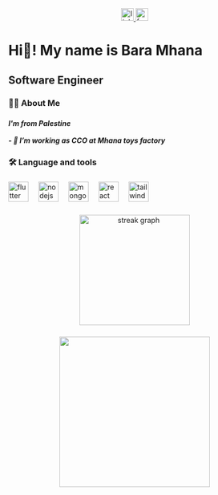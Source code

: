 <div align="center">
  <a href="https://www.linkedin.com/in/bara-mhana-abb29624b/" target="_blank">
    <img src="https://img.shields.io/static/v1?message=LinkedIn&logo=linkedin&label=&color=0077B5&logoColor=white&labelColor=&style=for-the-badge" height="25" alt="linkedin logo"  />
  </a>
  <a href="https://www.facebook.com/bara.mhana.1/" target="_blank">
    <img src="https://img.shields.io/static/v1?message=Facebook&logo=facebook&label=&color=1877F2&logoColor=white&labelColor=&style=for-the-badge" height="25" alt="facebook logo"  />
  </a>
</div>

###

<h1 align="left">Hi👋! My name is Bara Mhana</h1>

###

<h2 align="left">Software Engineer</h2>

###

<h3 align="left">👩‍💻  About Me</h3>

###

<h5 align="left">I'm from Palestine<br><br>- 🔭 I’m working as CCO at Mhana toys factory</h5>

###

<h3 align="left">🛠 Language and tools</h3>

###

<div align="left">
  <img src="https://img.shields.io/badge/Flutter-02569B?logo=flutter&logoColor=white&style=for-the-badge" height="40" alt="flutter logo"  />
  <img width="12" />
  <img src="https://img.shields.io/badge/Node.js-339933?logo=nodedotjs&logoColor=white&style=for-the-badge" height="40" alt="nodejs logo"  />
  <img width="12" />
  <img src="https://img.shields.io/badge/MongoDB-47A248?logo=mongodb&logoColor=white&style=for-the-badge" height="40" alt="mongodb logo"  />
  <img width="12" />
  <img src="https://img.shields.io/badge/React-61DAFB?logo=react&logoColor=black&style=for-the-badge" height="40" alt="react logo"  />
  <img width="12" />
  <img src="https://img.shields.io/badge/Tailwind CSS-06B6D4?logo=tailwindcss&logoColor=black&style=for-the-badge" height="40" alt="tailwindcss logo"  />
</div>

###

<div align="center">
  <img src="https://streak-stats.demolab.com?user=baramhana10&locale=en&mode=daily&theme=dark&hide_border=false&border_radius=5&order=3" height="220" alt="streak graph"  />
</div>

###

<div align="center">
  <img height="300" src="https://media1.giphy.com/media/v1.Y2lkPTc5MGI3NjExM3J2YzFjeTRiNzFzanV4YnlsN3ZsYmVmcnc1dHRyY2kwcGJtaTV2NiZlcD12MV9pbnRlcm5hbF9naWZfYnlfaWQmY3Q9Zw/jBOOXxSJfG8kqMxT11/giphy.webp"  />
</div>

###
